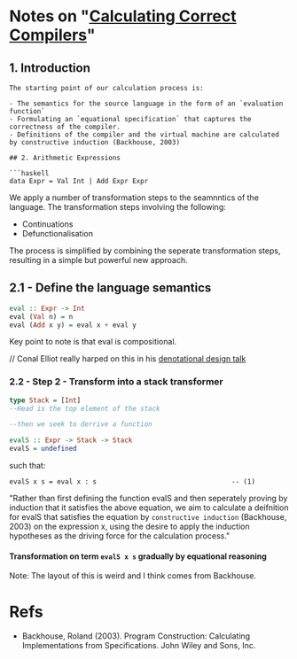 # Notes on "[Calculating Correct Compilers](https://www.cs.nott.ac.uk/~pszgmh/ccc.pdf)"

## 1. Introduction

```
The starting point of our calculation process is:

- The semantics for the source language in the form of an `evaluation function`
- Formulating an `equational specification` that captures the correctness of the compiler.
- Definitions of the compiler and the virtual machine are calculated by constructive induction (Backhouse, 2003)

## 2. Arithmetic Expressions

```haskell
data Expr = Val Int | Add Expr Expr
```

We apply a number of transformation steps to the seamnntics of the language. The transformation steps involving the following:

- Continuations
- Defunctionalisation

The process is simplified by combining the seperate transformation steps, resulting in a simple but powerful new approach.

## 2.1 - Define the language semantics

```haskell
eval :: Expr -> Int
eval (Val n) = n
eval (Add x y) = eval x + eval y
```

Key point to note is that eval is compositional.

// Conal Elliot really harped on this in his [denotational design talk](https://www.youtube.com/watch?v=bmKYiUOEo2A)

### 2.2 - Step 2 - Transform into a stack transformer
```haskell
type Stack = [Int]
--Head is the top element of the stack

--then we seek to derrive a function

evalS :: Expr -> Stack -> Stack
evalS = undefined
```

such that:

```
evalS x s = eval x : s                                  -- (1)
```

"Rather than first defining the function evalS and then seperately proving by induction that it satisfies the above equation, we aim to calculate a deifnition for evalS that satisfies the equation by `constructive induction` (Backhouse, 2003) on the expression x, using the desire to apply the induction hypotheses as the driving force for the calculation process."

#### Transformation on term `evalS x s` gradually by equational reasoning

Note: The layout of this is weird and I think comes from Backhouse.

# Refs

- Backhouse, Roland (2003). Program Construction: Calculating Implementations from Specifications. John Wiley and Sons, Inc.
